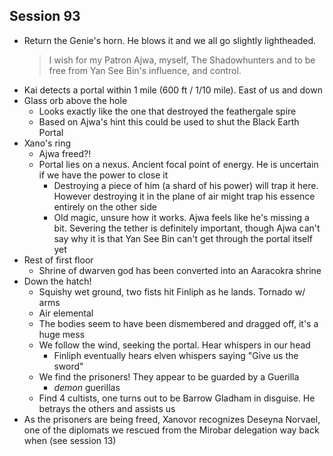 ## Session 93
* Return the Genie's horn. He blows it and we all go slightly lightheaded.
  > I wish for my Patron Ajwa, myself, The Shadowhunters and to be free from Yan See Bin's influence, and control.
* Kai detects a portal within 1 mile (600 ft / 1/10 mile). East of us and down
* Glass orb above the hole
  * Looks exactly like the one that destroyed the feathergale spire
  * Based on Ajwa's hint this could be used to shut the Black Earth Portal
* Xano's ring
  * Ajwa freed?!
  * Portal lies on a nexus. Ancient focal point of energy. He is uncertain if we have the power to close it
    * Destroying a piece of him (a shard of his power) will trap it here. However destroying it in the plane of air might trap his essence entirely on the other side
    * Old magic, unsure how it works. Ajwa feels like he's missing a bit. Severing the tether is definitely important, though Ajwa can't say why it is that Yan See Bin can't get through the portal itself yet
* Rest of first floor
  * Shrine of dwarven god has been converted into an Aaracokra shrine
* Down the hatch!
  * Squishy wet ground, two fists hit Finliph as he lands. Tornado w/ arms
  * Air elemental
  * The bodies seem to have been dismembered and dragged off, it's a huge mess
  * We follow the wind, seeking the portal. Hear whispers in our head
    * Finliph eventually hears elven whispers saying "Give us the sword"
  * We find the prisoners! They appear to be guarded by a Guerilla
    * _demon_ guerillas
  * Find 4 cultists, one turns out to be Barrow Gladham in disguise. He betrays the others and assists us
* As the prisoners are being freed, Xanovor recognizes Deseyna Norvael, one of the diplomats we rescued from the Mirobar delegation way back when (see session 13)
